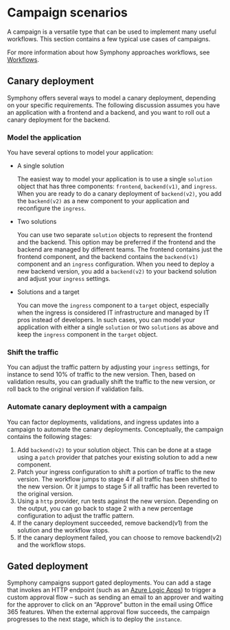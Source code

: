 # Campaign scenarios

A campaign is a versatile type that can be used to implement many useful workflows. This section contains a few typical use cases of campaigns.

For more information about how Symphony approaches workflows, see [Workflows](../concepts/workflows.md).

## Canary deployment

Symphony offers several ways to model a canary deployment, depending on your specific requirements. The following discussion assumes you have an application with a frontend and a backend, and you want to roll out a canary deployment for the backend. 

### Model the application

You have several options to model your application:

* A single solution

  The easiest way to model your application is to use a single `solution` object that has three components: `frontend`, `backend(v1)`, and `ingress`. When you are ready to do a canary deployment of `backend(v2)`, you add the `backend(v2)` as a new component to your application and reconfigure the `ingress`.

* Two solutions

  You can use two separate `solution` objects to represent the frontend and the backend. This option may be preferred if the frontend and the backend are managed by different teams. The frontend contains just the frontend component, and the backend contains the `backend(v1)` component and an `ingress` configuration. When you need to deploy a new backend version, you add a `backend(v2)` to your backend solution and adjust your `ingress` settings.

* Solutions and a target

  You can move the `ingress` component to a `target` object, especially when the ingress is considered IT infrastructure and managed by IT pros instead of developers. In such cases, you can model your application with either a single `solution` or two `solutions` as above and keep the `ingress` component in the `target` object.

### Shift the traffic

You can adjust the traffic pattern by adjusting your `ingress` settings, for instance to send 10% of traffic to the new version. Then, based on validation results, you can gradually shift the traffic to the new version, or roll back to the original version if validation fails.

### Automate canary deployment with a campaign

You can factor deployments, validations, and ingress updates into a campaign to automate the canary deployments. Conceptually, the campaign contains the following stages:

1. Add `backend(v2)` to your solution object. This can be done at a stage using a `patch` provider that patches your existing solution to add a new component.
2.	Patch your ingress configuration to shift a portion of traffic to the new version. The workflow jumps to stage 4 if all traffic has been shifted to the new version. Or it jumps to stage 5 if all traffic has been reverted to the original version.
3.	Using a `http` provider, run tests against the new version. Depending on the output, you can go back to stage 2 with a new percentage configuration to adjust the traffic pattern.
4.	If the canary deployment succeeded, remove backend(v1) from the solution and the workflow stops.
5.	If the canary deployment failed, you can choose to remove backend(v2) and the workflow stops.

## Gated deployment

Symphony campaigns support gated deployments. You can add a stage that invokes an HTTP endpoint (such as an [Azure Logic Apps](https://learn.microsoft.com/azure/logic-apps/logic-apps-overview)) to trigger a custom approval flow – such as sending an email to an approver and waiting for the approver to click on an “Approve” button in the email using Office 365 features. When the external approval flow succeeds, the campaign progresses to the next stage, which is to deploy the `instance`.

